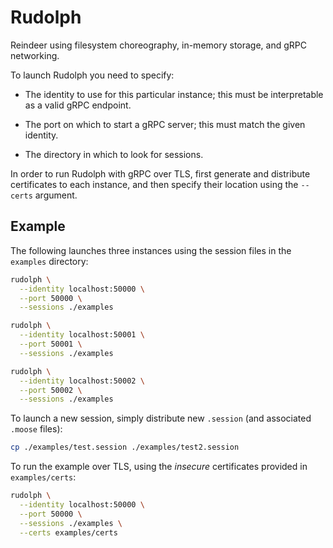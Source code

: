 # Rudolph

Reindeer using filesystem choreography, in-memory storage, and gRPC networking.

To launch Rudolph you need to specify:

- The identity to use for this particular instance; this must be interpretable as a valid gRPC endpoint.

- The port on which to start a gRPC server; this must match the given identity.

- The directory in which to look for sessions.

In order to run Rudolph with gRPC over TLS, first generate and distribute certificates to each instance, and then specify their location using the `--certs` argument.

## Example

The following launches three instances using the session files in the `examples` directory:

```sh
rudolph \
  --identity localhost:50000 \
  --port 50000 \
  --sessions ./examples

rudolph \
  --identity localhost:50001 \
  --port 50001 \
  --sessions ./examples

rudolph \
  --identity localhost:50002 \
  --port 50002 \
  --sessions ./examples
```

To launch a new session, simply distribute new `.session` (and associated `.moose` files):

```sh
cp ./examples/test.session ./examples/test2.session
```

To run the example over TLS, using the _insecure_ certificates provided in `examples/certs`:

```sh
rudolph \
  --identity localhost:50000 \
  --port 50000 \
  --sessions ./examples \
  --certs examples/certs
```
